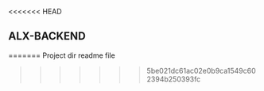 <<<<<<< HEAD
## ALX-BACKEND
=======
Project dir readme file
>>>>>>> 5be021dc61ac02e0b9ca1549c602394b250393fc
